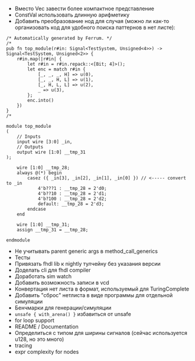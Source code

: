 - Вместо Vec<BitVecMask> завести более компактное представление
- ConstVal использовать длинную арифметику
- Добавить преобразование нод для случая (можно ли как-то организовать код для удобного поиска паттернов в нет листе):
```
/* Automatically generated by Ferrum. */
/*
pub fn top_module(r#in: Signal<TestSystem, Unsigned<4>>) -> Signal<TestSystem, Unsigned<2>> {
    r#in.map(|r#in| {
        let r#in = r#in.repack::<[Bit; 4]>();
        let enc = match r#in {
            [_, _, _, H] => u(0),
            [_, _, H, L] => u(1),
            [_, H, L, L] => u(2),
            _ => u(3),
        };
        enc.into()
    })
}
/*

module top_module
(
    // Inputs
    input wire [3:0] _in,
    // Outputs
    output wire [1:0] __tmp_31
);

    wire [1:0] __tmp_28;
    always @(*) begin
        casez ({ _in[3], _in[2], _in[1], _in[0] }) // <----- convert to _in
            4'b???1 : __tmp_28 = 2'd0;
            4'b??10 : __tmp_28 = 2'd1;
            4'b?100 : __tmp_28 = 2'd2;
            default: __tmp_28 = 2'd3;
        endcase
    end

    wire [1:0] __tmp_31;
    assign __tmp_31 = __tmp_28;

endmodule

```
- Не учитывать parent generic args в method_call_generics
- Тесты
- Привязать fhdl lib к nightly тулчейну без указания версии
- Доделать cli для fhdl compiler
- Доработать sim watch
- Добавить возможность записи в vcd
- Конвертация нет листа в формат, используемый для TuringComplete
- Добавить "сброс" нетлиста в виде программы для отдельной симуляции
- Бенчмарки для генерации/симуляции
- `unsafe { with_arena() }` избавиться от unsafe
- for loop support
- README / Documentation
- Определиться с типом для ширины сигналов (сейчас используется u128, но это много)
- tracing
- expr complexity for nodes
